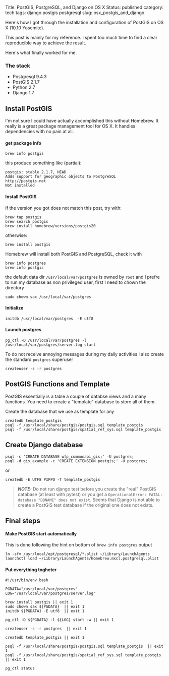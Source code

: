 Title: PostGIS, PostgreSQL, and Django on OS X
Status: published
category: tech
tags: django postgis postgresql
slug: osx_postgis_and_django

Here's how I got through the installation and configuration of PostGIS on OS X (10.10 Yosemite).

<!-- PELICAN_END_SUMMARY -->

This post is mainly for my reference. I spent too much time to find a clear reproducible way to achieve the result.


Here's what finally worked for me.


### The stack

- Postgresql 9.4.3
- PostGIS  2.1.7
- Python 2.7
- Django 1.7


## Install PostGIS

I'm not sure I could have actually accomplished this without Homebrew. It really is a great package management tool for OS X. It handles dependencies with no pain at all.

#### get package info

	brew info postgis

this produce something like (partial):	
	
```
postgis: stable 2.1.7, HEAD
Adds support for geographic objects to PostgreSQL
http://postgis.net
Not installed
```	

#### Install PostGIS

If the version you got does not match this post, try with:

    brew tap postgis
    brew search postgis
	brew install homebrew/versions/postgis20
	
otherwise:

	brew install postgis

Homebrew will install both PostGIS and PostgreSQL, check it with

	brew info postgres
	brew info postgis

the default data dir `/usr/local/var/postgres` is owned by `root` and I prefre to run my database as non privileged user, first I need to chown the directory

	sudo chown sax /usr/local/var/postgres 

#### Initialize 

	initdb /usr/local/var/postgres  -E utf8

#### Launch postgres

	pg_ctl -D /usr/local/var/postgres -l /usr/local/var/postgres/server.log start

To do not receive annoying messages during my daily activities I also create the standard ``postgres`` superuser

	createuser -s -r postgres
	


## PostGIS Functions and Template

PostGIS essentially is a table a couple of databse views and a many functions. You need to create a "template" database to store all of them.


Create the database that we use as template for any 

	createdb template_postgis
	psql -f /usr/local/share/postgis/postgis.sql template_postgis
	psql -f /usr/local/share/postgis/spatial_ref_sys.sql template_postgis



## Create Django database

	psql -c 'CREATE DATABASE wfp_commonapi_gis;' -U postgres;
	psql -d gis_example -c 'CREATE EXTENSION postgis;' -U postgres;

or

	createdb -E UTF8 PIPPO -T template_postgis


> ***NOTE:*** Do not run django test before you create the "real" PostGIS database (at least with pytest) or you get a ``OperationalError: FATAL:  database "DBNAME" does not exist``. Seems that Django is not able to create a PostGIS test database if the original one does not exists.



## Final steps

#### Make PostGIS start automatically

This is done following the hint on bottom of `brew info postgres` output

	ln -sfv /usr/local/opt/postgresql/*.plist ~/Library/LaunchAgents 
	launchctl load ~/Library/LaunchAgents/homebrew.mxcl.postgresql.plist


#### Put everything togheter


```
#!/usr/bin/env bash

PGDATA="/usr/local/var/postgres"
LOG="/usr/local/var/postgres/server.log"

brew install postgis || exit 1
sudo chown sax ${PGDATA}  || exit 1
initdb ${PGDATA} -E utf8  || exit 1

pg_ctl -D ${PGDATA} -l ${LOG} start -w || exit 1

createuser -s -r postgres  || exit 1

createdb template_postgis || exit 1

psql -f /usr/local/share/postgis/postgis.sql template_postgis  || exit 1
psql -f /usr/local/share/postgis/spatial_ref_sys.sql template_postgis  || exit 1

pg_ctl status

```





